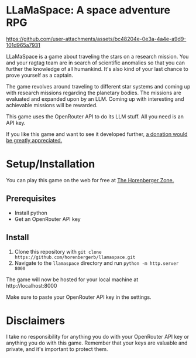 # LLaMaSpace: A space adventure RPG

https://github.com/user-attachments/assets/bc48204e-0e3a-4a4e-a9d9-101d965a7931

LLaMaSpace is a game about traveling the stars on a research mission. You and your ragtag team are in search of scientific anomalies so that you can further the knowledge of all humankind. It's also kind of your last chance to prove yourself as a captain.

The game revolves around traveling to different star systems and coming up with research missions regarding the planetary bodies. The missions are evaluated and expanded upon by an LLM. Coming up with interesting and achievable missions will be rewarded.

This game uses the OpenRouter API to do its LLM stuff.  All you need is an API key.

If you like this game and want to see it developed further, [a donation would be greatly appreciated.](https://ko-fi.com/beauhorenberger)

# Setup/Installation

You can play this game on the web for free at [The Horenberger Zone.](https://horenbergerb.github.io/llamaspace.html)

## Prerequisites

- Install python
- Get an OpenRouter API key

## Install

1) Clone this repository with `git clone https://github.com/horenbergerb/llamaspace.git`
2) Navigate to the `llamaspace` directory and run `python -m http.server 8000`

The game will now be hosted for your local machine at http://localhost:8000

Make sure to paste your OpenRouter API key in the settings.

# Disclaimers

I take no responsibility for anything you do with your OpenRouter API key or anything you do with this game. Remember that your keys are valuable and private, and it's important to protect them.
